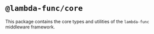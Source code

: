 # `@lambda-func/core`

This package contains the core types and utilities of the `lambda-func` middleware framework.
